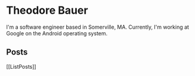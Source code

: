 # Theodore Bauer

I'm a software engineer based in Somerville, MA. Currently, I'm working at Google on the Android operating system.

## Posts

[[ListPosts]]
